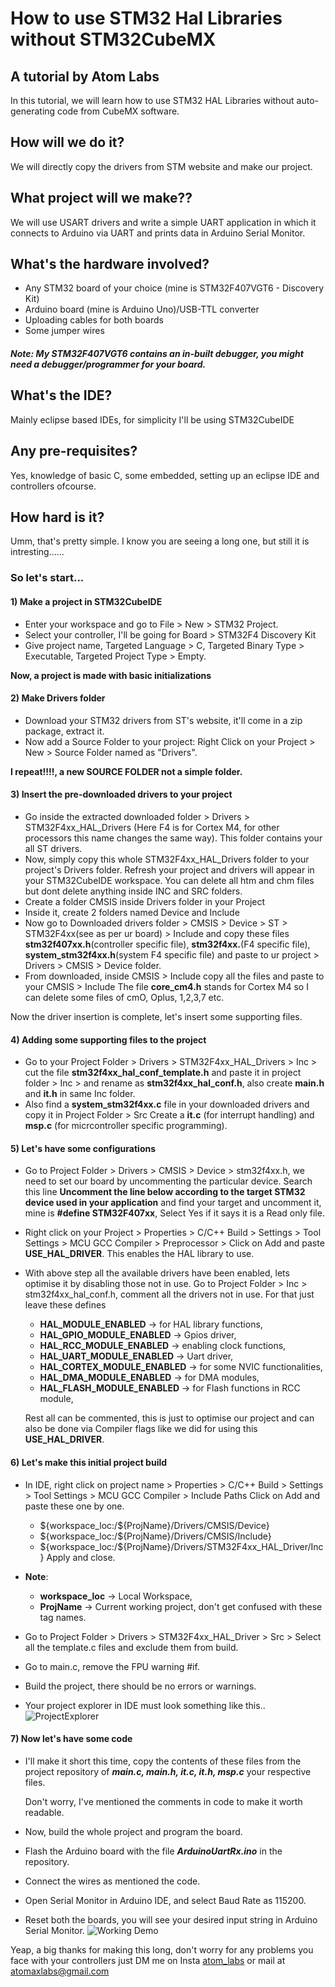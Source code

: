 # How to use STM32 Hal Libraries without STM32CubeMX

## A tutorial by Atom Labs

In this tutorial, we will learn how to use STM32 HAL Libraries without auto-generating code from CubeMX software.

## How will we do it?
We will directly copy the drivers from STM website and make our project.

## What project will we make??
We will use USART drivers and write a simple UART application in which it connects to Arduino
via UART and prints data in Arduino Serial Monitor.
## What's the hardware involved?
* Any STM32 board of your choice (mine is STM32F407VGT6 - Discovery Kit)
* Arduino board (mine is Arduino Uno)/USB-TTL converter
* Uploading cables for both boards
* Some jumper wires

##### Note: My STM32F407VGT6 contains an in-built debugger, you might need a debugger/programmer for your board.

## What's the IDE?
Mainly eclipse based IDEs, for simplicity I'll be using STM32CubeIDE

## Any pre-requisites?
Yes, knowledge of basic C, some embedded, setting up an eclipse IDE and controllers ofcourse.

## How hard is it?
Umm, that's pretty simple. I know you are seeing a long one, but still it is intresting......

### So let's start...

#### 1) Make a project in STM32CubeIDE

* Enter your workspace and go to File > New > STM32 Project.
* Select your controller, I'll be going for Board > STM32F4 Discovery Kit
* Give project name, Targeted Language > C, Targeted Binary Type > Executable, Targeted Project Type > Empty.

**Now, a project is made with basic initializations**

#### 2) Make Drivers folder

* Download your STM32 drivers from ST's website, it'll come in a zip package, extract it.
* Now add a Source Folder to your project: Right Click on your Project > New > Source Folder named as "Drivers".

**I repeat!!!!, a new SOURCE FOLDER not a simple folder.**

#### 3) Insert the pre-downloaded drivers to your project

* Go inside the extracted downloaded folder > Drivers > STM32F4xx_HAL_Drivers (Here F4 is for Cortex M4, for other processors this name changes the same way). This folder contains your all ST drivers.
* Now, simply copy this whole STM32F4xx_HAL_Drivers folder to your project's Drivers folder. Refresh your project and drivers will appear in your STM32CubeIDE workspace.
   You can delete all htm and chm files but dont delete anything inside INC and SRC folders.
* Create a folder CMSIS inside Drivers folder in your Project
* Inside it, create 2 folders named Device and Include
 * Now go to Downloaded drivers folder > CMSIS > Device > ST > STM32F4xx(see as per ur board) > Include and copy these files **stm32f407xx.h**(controller specific file), **stm32f4xx.**(F4 specific file), **system_stm32f4xx.h**(system F4 specific file) and paste to ur project > Drivers > CMSIS > Device folder.
* From downloaded, inside CMSIS > Include copy all the files and 
paste to your CMSIS > Include
      The file **core_cm4.h** stands for Cortex M4 so I can delete some files of cmO, Oplus, 1,2,3,7 etc.

Now the driver insertion is complete, let's insert some supporting files.
   
#### 4) Adding some supporting files to the project

* Go to your Project Folder > Drivers > STM32F4xx_HAL_Drivers > Inc > cut the file **stm32f4xx_hal_conf_template.h** and paste it in project folder > Inc > and rename as **stm32f4xx_hal_conf.h**, also create **main.h** and **it.h** in same Inc folder.
* Also find a **system_stm32f4xx.c** file in your downloaded drivers and copy it in Project Folder > Src
   Create a **it.c** (for interrupt handling) and **msp.c** (for micrcontroller specific programming).
   
#### 5) Let's have some configurations

* Go to Project Folder > Drivers > CMSIS > Device > stm32f4xx.h, we need to set our board by uncommenting the particular device.
   Search this line **Uncomment the line below according to the target STM32 device used in your application** and find your target and uncomment it, mine is **#define STM32F407xx**, Select Yes if it says it is a Read only file.
* Right click on your Project > Properties > C/C++ Build > Settings > Tool Settings > MCU GCC Compiler > Preprocessor > Click on Add and paste **USE_HAL_DRIVER**.
   This enables the HAL library to use.
* With above step all the available drivers have been enabled, lets optimise it by disabling those not in use.
                         Go to Project Folder > Inc > stm32f4xx_hal_conf.h, comment all the drivers not in use.
For that just leave these defines                                                                          
   - **HAL_MODULE_ENABLED** -> for HAL library functions,
   - **HAL_GPIO_MODULE_ENABLED** -> Gpios driver,
   - **HAL_RCC_MODULE_ENABLED** -> enabling clock functions,
   - **HAL_UART_MODULE_ENABLED** -> Uart driver,
   - **HAL_CORTEX_MODULE_ENABLED** -> for some NVIC functionalities,
   - **HAL_DMA_MODULE_ENABLED** -> for DMA modules,
   - **HAL_FLASH_MODULE_ENABLED** -> for Flash functions in RCC module,
   
   Rest all can be commented, this is just to optimise our project and can also be done via Compiler flags like we did for using this **USE_HAL_DRIVER**.
   
#### 6) Let's make this initial project build

* In IDE, right click on project name > Properties > C/C++ Build > Settings > Tool Settings > MCU GCC Compiler > Include Paths
    Click on Add and paste these one by one.
	- ${workspace_loc:/${ProjName}/Drivers/CMSIS/Device}
    - ${workspace_loc:/${ProjName}/Drivers/CMSIS/Include}
    - ${workspace_loc:/${ProjName}/Drivers/STM32F4xx_HAL_Driver/Inc}
	Apply and close.
	
* **Note**:
    - **workspace_loc** -> Local Workspace, 
    - **ProjName** -> Current working project, 
  don't get confused with these tag names.

* Go to Project Folder > Drivers > STM32F4xx_HAL_Driver > Src > Select all the template.c files and exclude them from build.
* Go to main.c, remove the FPU warning #if.
* Build the project, there should be no errors or warnings.
* Your project explorer in IDE must look something like this..
![ProjectExplorer](https://github.com/atomLabsRepo/HowToUseSTM32HalLibrariesWithoutSTM32CubeMX/blob/remote/origin/master/Images/ProjectExplorer.png)

#### 7) Now let's have some code

* I'll make it short this time, copy the contents of these files from the project repository of ***main.c, main.h, it.c, it.h, msp.c***
  your respective files.
  
  Don't worry, I've mentioned the comments in code to make it worth readable.
  
* Now, build the whole project and program the board.

* Flash the Arduino board with the file ***ArduinoUartRx.ino*** in the repository.

* Connect the wires as mentioned the code.

* Open Serial Monitor in Arduino IDE, and select Baud Rate as 115200.

* Reset both the boards, you will see your desired input string in Arduino Serial Monitor.
![Working Demo](https://github.com/atomLabsRepo/HowToUseSTM32HalLibrariesWithoutSTM32CubeMX/blob/remote/origin/master/Images/WorkingDemo.png)


Yeap, a big thanks for making this long, don't worry for any problems you face with your controllers 
just DM me on Insta [atom_labs](https://www.instagram.com/atom_labs/) or mail at atomaxlabs@gmail.com
